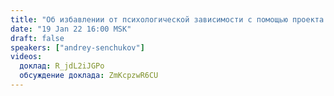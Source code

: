```yaml
---
title: "Об избавлении от психологической зависимости с помощью проекта «Честный Способ»"
date: "19 Jan 22 16:00 MSK"
draft: false
speakers: ["andrey-senchukov"]
videos:
  доклад: R_jdL2iJGPo
  обсуждение доклада: ZmKcpzwR6CU
---
```

